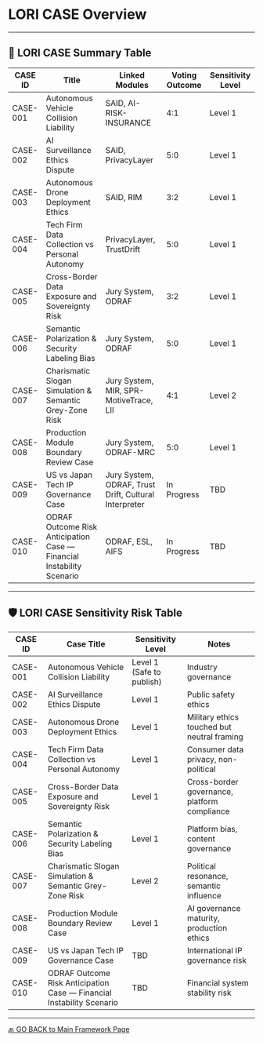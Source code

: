 # LORI CASE Overview

---

## 📂 LORI CASE Summary Table

| CASE ID | Title | Linked Modules | Voting Outcome | Sensitivity Level |
|---------|-------|----------------|----------------|------------------|
| CASE-001 | Autonomous Vehicle Collision Liability | SAID, AI-RISK-INSURANCE | 4:1 | Level 1 |
| CASE-002 | AI Surveillance Ethics Dispute | SAID, PrivacyLayer | 5:0 | Level 1 |
| CASE-003 | Autonomous Drone Deployment Ethics | SAID, RIM | 3:2 | Level 1 |
| CASE-004 | Tech Firm Data Collection vs Personal Autonomy | PrivacyLayer, TrustDrift | 5:0 | Level 1 |
| CASE-005 | Cross-Border Data Exposure and Sovereignty Risk | Jury System, ODRAF | 3:2 | Level 1 |
| CASE-006 | Semantic Polarization & Security Labeling Bias | Jury System, ODRAF | 5:0 | Level 1 |
| CASE-007 | Charismatic Slogan Simulation & Semantic Grey-Zone Risk | Jury System, MIR, SPR-MotiveTrace, LII | 4:1 | Level 2 |
| CASE-008 | Production Module Boundary Review Case | Jury System, ODRAF-MRC | 5:0 | Level 1 |
| CASE-009 | US vs Japan Tech IP Governance Case | Jury System, ODRAF, Trust Drift, Cultural Interpreter | In Progress | TBD |
| CASE-010 | ODRAF Outcome Risk Anticipation Case — Financial Instability Scenario | ODRAF, ESL, AIFS | In Progress | TBD |

---

## 🛡️ LORI CASE Sensitivity Risk Table

| CASE ID | Case Title | Sensitivity Level | Notes |
|---------|------------|-------------------|-------|
| CASE-001 | Autonomous Vehicle Collision Liability | Level 1 (Safe to publish) | Industry governance |
| CASE-002 | AI Surveillance Ethics Dispute | Level 1 | Public safety ethics |
| CASE-003 | Autonomous Drone Deployment Ethics | Level 1 | Military ethics touched but neutral framing |
| CASE-004 | Tech Firm Data Collection vs Personal Autonomy | Level 1 | Consumer data privacy, non-political |
| CASE-005 | Cross-Border Data Exposure and Sovereignty Risk | Level 1 | Cross-border governance, platform compliance |
| CASE-006 | Semantic Polarization & Security Labeling Bias | Level 1 | Platform bias, content governance |
| CASE-007 | Charismatic Slogan Simulation & Semantic Grey-Zone Risk | Level 2 | Political resonance, semantic influence |
| CASE-008 | Production Module Boundary Review Case | Level 1 | AI governance maturity, production ethics |
| CASE-009 | US vs Japan Tech IP Governance Case | TBD | International IP governance risk |
| CASE-010 | ODRAF Outcome Risk Anticipation Case — Financial Instability Scenario | TBD | Financial system stability risk |

---

[🔙 GO BACK to Main Framework Page](https://frameworklori.github.io/lori-framework-site)

